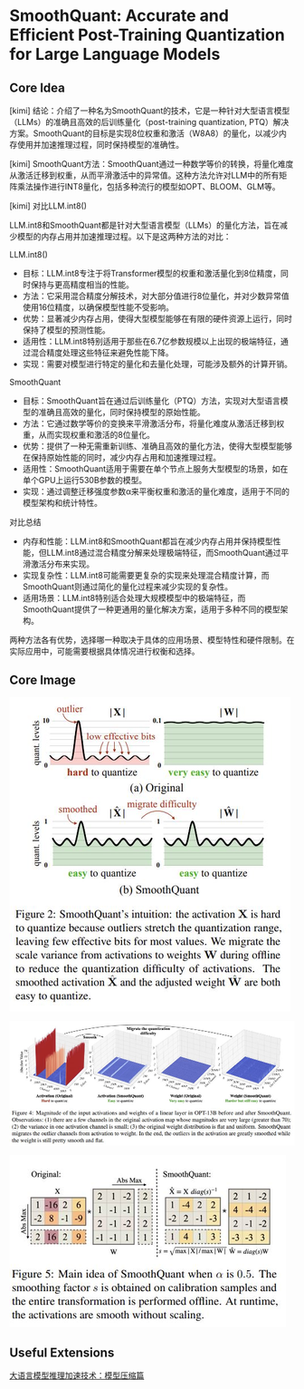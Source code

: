 # SmoothQuant: Accurate and Efficient Post-Training Quantization for Large Language Models

## Core Idea
[kimi] 结论：介绍了一种名为SmoothQuant的技术，它是一种针对大型语言模型（LLMs）的准确且高效的后训练量化（post-training quantization, PTQ）解决方案。SmoothQuant的目标是实现8位权重和激活（W8A8）的量化，以减少内存使用并加速推理过程，同时保持模型的准确性。

[kimi] SmoothQuant方法：SmoothQuant通过一种数学等价的转换，将量化难度从激活迁移到权重，从而平滑激活中的异常值。这种方法允许对LLM中的所有矩阵乘法操作进行INT8量化，包括多种流行的模型如OPT、BLOOM、GLM等。

[kimi] 对比LLM.int8()

LLM.int8和SmoothQuant都是针对大型语言模型（LLMs）的量化方法，旨在减少模型的内存占用并加速推理过程。以下是这两种方法的对比：

LLM.int8()
- 目标：LLM.int8专注于将Transformer模型的权重和激活量化到8位精度，同时保持与更高精度相当的性能。
- 方法：它采用混合精度分解技术，对大部分值进行8位量化，并对少数异常值使用16位精度，以确保模型性能不受影响。
- 优势：显著减少内存占用，使得大型模型能够在有限的硬件资源上运行，同时保持了模型的预测性能。
- 适用性：LLM.int8特别适用于那些在6.7亿参数规模以上出现的极端特征，通过混合精度处理这些特征来避免性能下降。
- 实现：需要对模型进行特定的量化和去量化处理，可能涉及额外的计算开销。

SmoothQuant
- 目标：SmoothQuant旨在通过后训练量化（PTQ）方法，实现对大型语言模型的准确且高效的量化，同时保持模型的原始性能。
- 方法：它通过数学等价的变换来平滑激活分布，将量化难度从激活迁移到权重，从而实现权重和激活的8位量化。
- 优势：提供了一种无需重新训练、准确且高效的量化方法，使得大型模型能够在保持原始性能的同时，减少内存占用和加速推理过程。
- 适用性：SmoothQuant适用于需要在单个节点上服务大型模型的场景，如在单个GPU上运行530B参数的模型。
- 实现：通过调整迁移强度参数α来平衡权重和激活的量化难度，适用于不同的模型架构和统计特性。

对比总结
- 内存和性能：LLM.int8和SmoothQuant都旨在减少内存占用并保持模型性能，但LLM.int8通过混合精度分解来处理极端特征，而SmoothQuant通过平滑激活分布来实现。
- 实现复杂性：LLM.int8可能需要更复杂的实现来处理混合精度计算，而SmoothQuant则通过简化的量化过程来减少实现的复杂性。
- 适用场景：LLM.int8特别适合处理大规模模型中的极端特征，而SmoothQuant提供了一种更通用的量化解决方案，适用于多种不同的模型架构。

两种方法各有优势，选择哪一种取决于具体的应用场景、模型特性和硬件限制。在实际应用中，可能需要根据具体情况进行权衡和选择。

## Core Image
![Figure 1](fig.1.jpg)

![Figure 4](fig.4.jpg)

![Figure 5](fig.5.jpg)

## Useful Extensions
[大语言模型推理加速技术：模型压缩篇](https://zhuanlan.zhihu.com/p/667455383)
